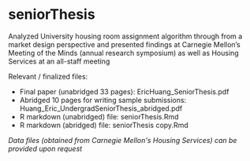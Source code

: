 # seniorThesis

Analyzed University housing room assignment algorithm through from a market design perspective and presented findings at Carnegie Mellon’s Meeting of the Minds (annual research symposium) as well as Housing Services at an all-staff meeting

Relevant / finalized files:
+ Final paper (unabridged 33 pages): EricHuang_SeniorThesis.pdf
+ Abridged 10 pages for writing sample submissions: Huang_Eric_UndergradSeniorThesis_abridged.pdf
+ R markdown (unabridged) file: seniorThesis.Rmd
+ R markdown (abridged) file: seniorThesis copy.Rmd

*Data files (obtained from Carnegie Mellon's Housing Services) can be provided upon request*
